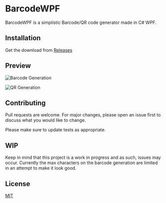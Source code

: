# BarcodeWPF

BarcodeWPF is a simplistic Barcode/QR code generator made in C# WPF.

## Installation

Get the download from [Releases](https://github.com/rondDev/BarcodeWPF/releases/tag/Stable-ish)

## Preview

![Barcode Generation](https://rond.cc/u/7kUFwueRxN33.png)

![QR Generation](https://rond.cc/u/itYaB1KxUCha.png)

## Contributing
Pull requests are welcome. For major changes, please open an issue first to discuss what you would like to change.

Please make sure to update tests as appropriate.

## WIP

Keep in mind that this project is a work in progress and as such, issues may occur. Currently the max characters on the barcode generation are limited in an attempt to make it look good.

## License
[MIT](https://choosealicense.com/licenses/mit/)
